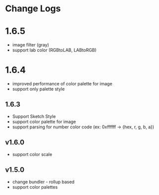 
# Change Logs 

# 1.6.5 
* image filter  (gray)
* support lab color (RGBtoLAB, LABtoRGB)

# 1.6.4
* improved performance of color palette for image
* support only palette style 

## 1.6.3 
* Support Sketch Style 
* support color palette for image 
* support parsing for number color code (ex: 0xffffff ->  {hex, r, g, b, a})

## v1.6.0 
* support color scale 

## v1.5.0 
* change bundler - rollup based   
* support color palettes 
